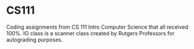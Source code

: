 # CS111
Coding assignments from CS 111 Intro Computer Science that all received 100%. IO class is a scanner class created by Rutgers Professors for autograding purposes. 
